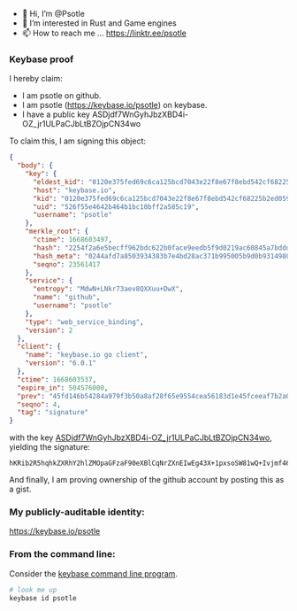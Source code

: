 - 👋 Hi, I’m @Psotle
- 👀 I’m interested in Rust and Game engines
- 📫 How to reach me ... https://linktr.ee/psotle

### Keybase proof

I hereby claim:

  * I am psotle on github.
  * I am psotle (https://keybase.io/psotle) on keybase.
  * I have a public key ASDjdf7WnGyhJbzXBD4i-OZ_jr1ULPaCJbLtBZOjpCN34wo

To claim this, I am signing this object:

```json
{
  "body": {
    "key": {
      "eldest_kid": "0120e375fed69c6ca125bcd7043e22f8e67f8ebd542cf68225b2ed0593a3a42377e30a",
      "host": "keybase.io",
      "kid": "0120e375fed69c6ca125bcd7043e22f8e67f8ebd542cf68225b2ed0593a3a42377e30a",
      "uid": "526f55e4642b464b1bc10bff2a585c19",
      "username": "psotle"
    },
    "merkle_root": {
      "ctime": 1668603497,
      "hash": "2254f2a6e5becff962bdc622b0face9eedb5f9d0219ac60845a7bddd8697812151608ba5ba3b16ce2dcbde0bd66d72d0bcdc3c12813db5b5cff30fb8f745568e",
      "hash_meta": "0244afd7a8503934383b7e4bd28ac371b995005b9d0b93149804396ba6854c30",
      "seqno": 23561417
    },
    "service": {
      "entropy": "MdwN+LNkr73aev8QXXuu+DwX",
      "name": "github",
      "username": "psotle"
    },
    "type": "web_service_binding",
    "version": 2
  },
  "client": {
    "name": "keybase.io go client",
    "version": "6.0.1"
  },
  "ctime": 1668603537,
  "expire_in": 504576000,
  "prev": "45fd146b54284a979f3b50a8af28f65e9554cea56183d1e45fceeaf7b2a029fb",
  "seqno": 4,
  "tag": "signature"
}
```

with the key [ASDjdf7WnGyhJbzXBD4i-OZ_jr1ULPaCJbLtBZOjpCN34wo](https://keybase.io/psotle), yielding the signature:

```
hKRib2R5hqhkZXRhY2hlZMOpaGFzaF90eXBlCqNrZXnEIwEg43X+1pxsoSW81wQ+Ivjmf469VCz2giWy7QWTo6Qjd+MKp3BheWxvYWTESpcCBMQgRf0Ua1QoSpefO1Coryj2XpVUzqVhg9HkX87q97KgKfvEINQ+PXJZL5AhGQJqQrlUcwPJlTfG8iNhlKfp79I73jVwAgHCo3NpZ8RA/JZo8CT8WMXCHONsiZKVgodX88XepK4SzZQlgU0YGaG62bWfvY8yYsG+sv8WSuOTJT0uW2MsNxHOAuXViY0tDahzaWdfdHlwZSCkaGFzaIKkdHlwZQildmFsdWXEIARrFUGTngs823VZ+WHO2rfmLMD9fkKdJDsuH4oBz11Zo3RhZ80CAqd2ZXJzaW9uAQ==

```

And finally, I am proving ownership of the github account by posting this as a gist.

### My publicly-auditable identity:

https://keybase.io/psotle

### From the command line:

Consider the [keybase command line program](https://keybase.io/download).

```bash
# look me up
keybase id psotle
```
